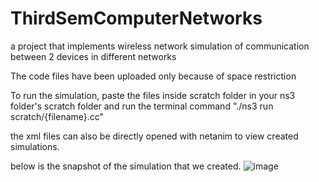 # ThirdSemComputerNetworks
a project that implements wireless network simulation of communication between 2 devices in different networks

The code files have been uploaded only because of space restriction

To run the simulation, paste the files inside scratch folder in your ns3 folder's scratch folder and run the terminal command "./ns3 run scratch/{filename}.cc"

the xml files can also be directly opened with netanim to view created simulations.

below is the snapshot of the simulation that we created.
![image](https://github.com/umairgosal/computerNetworksProject/assets/113062175/f6ee7653-25ee-40ec-b3a4-c2943e952023)
